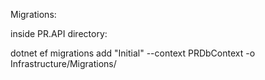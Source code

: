 Migrations:

inside PR.API directory:

dotnet ef migrations add "Initial" --context PRDbContext -o Infrastructure/Migrations/



